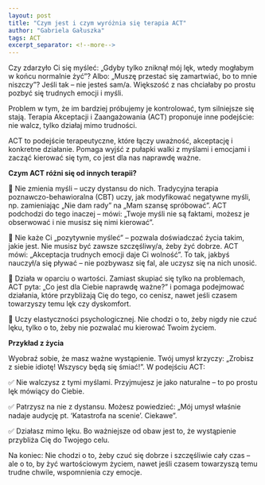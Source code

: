 ```yaml
---
layout: post
title: "Czym jest i czym wyróżnia się terapia ACT"
author: "Gabriela Gałuszka"
tags: ACT
excerpt_separator: <!--more-->
---
```


Czy zdarzyło Ci się myśleć: „Gdyby tylko zniknął mój lęk, wtedy mogłabym w końcu normalnie żyć”? Albo: „Muszę przestać się zamartwiać, bo to mnie niszczy”? Jeśli tak – nie jesteś sam/a. <!--more-->Większość z nas chciałaby po prostu pozbyć się trudnych emocji i myśli. 

Problem w tym, że im bardziej próbujemy je kontrolować, tym silniejsze się stają. Terapia Akceptacji i Zaangażowania (ACT) proponuje inne podejście: nie walcz, tylko działaj mimo trudności.

ACT to podejście terapeutyczne, które łączy uważność, akceptację i konkretne działanie. Pomaga wyjść z pułapki walki z myślami i emocjami i zacząć kierować się tym, co jest dla nas naprawdę ważne.

<b>Czym ACT różni się od innych terapii?</b>

🔹 Nie zmienia myśli – uczy dystansu do nich.
Tradycyjna terapia poznawczo-behawioralna (CBT) uczy, jak modyfikować negatywne myśli, np. zamieniając „Nie dam rady” na „Mam szansę spróbować”. ACT podchodzi do tego inaczej – mówi: „Twoje myśli nie są faktami, możesz je obserwować i nie musisz się nimi kierować”.

🔹 Nie każe Ci „pozytywnie myśleć” – pozwala doświadczać życia takim, jakie jest.
Nie musisz być zawsze szczęśliwy/a, żeby żyć dobrze. ACT mówi: „Akceptacja trudnych emocji daje Ci wolność”. To tak, jakbyś nauczył/a się pływać – nie pozbywasz się fal, ale uczysz się na nich unosić.

🔹 Działa w oparciu o wartości.
Zamiast skupiać się tylko na problemach, ACT pyta: „Co jest dla Ciebie naprawdę ważne?” i pomaga podejmować działania, które przybliżają Cię do tego, co cenisz, nawet jeśli czasem towarzyszy temu lęk czy dyskomfort.

🔹 Uczy elastyczności psychologicznej.
Nie chodzi o to, żeby nigdy nie czuć lęku, tylko o to, żeby nie pozwalać mu kierować Twoim życiem.

<b>Przykład z życia</b>

Wyobraź sobie, że masz ważne wystąpienie. Twój umysł krzyczy: „Zrobisz z siebie idiotę! Wszyscy będą się śmiać!”. W podejściu ACT:

✅ Nie walczysz z tymi myślami. Przyjmujesz je jako naturalne – to po prostu lęk mówiący do Ciebie.

✅ Patrzysz na nie z dystansu. Możesz powiedzieć: „Mój umysł właśnie nadaje audycję pt. ‘Katastrofa na scenie’. Ciekawe”.

✅ Działasz mimo lęku. Bo ważniejsze od obaw jest to, że wystąpienie przybliża Cię do Twojego celu. 

Na koniec: 
Nie chodzi o to, żeby czuć się dobrze i szczęśliwie cały czas – ale o to, by żyć wartościowym życiem, nawet jeśli czasem towarzyszą temu trudne chwile, wspomnienia czy emocje.